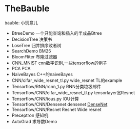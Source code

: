 # TheBauble
bauble: 小玩意儿

* BtreeDemo 一个只能查询和插入的半成品Btree
* DecisionTree 决策书
* LoseTree 归并排序败者树
* SearchDemo BM25
* BloomFliter 布隆过滤器
* CNN_MNIST cnn数字识别,一些tensorflow的例子
* PCA PCA
* NaiveBayes C++的naiveBayes
* CNN/cifar_wide_resnet_tl.py wide_resnet TL的example
* Tensorflow/RNN/rcnn_1.py RNN分类垃圾邮件
* Tensorflow/CNN/cifar_wide_resnet_tl.py tensorlayer宽Resnet
* Tensorflow/CNN/ious.py IOU计算
* Tensorflow/CNN/Densenet densenet [DenseNet](http://arxiv.org/abs/1608.06993)
* Tensorflow/CNN/Resnet Resnet Wide resnet
* Preceptron 感知机
* AutoGrad 求导数Demo
